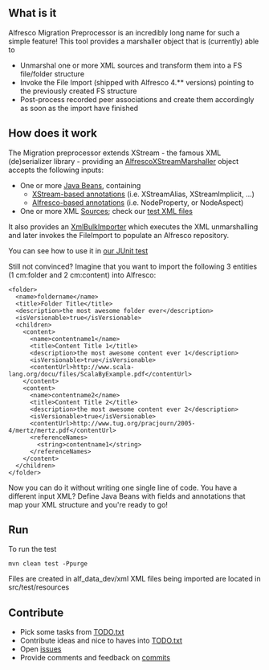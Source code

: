 What is it
---
Alfresco Migration Preprocessor is an incredibly long name for such a simple feature! This tool provides a marshaller object
that is (currently) able to
* Unmarshal one or more XML sources and transform them into a FS file/folder structure
* Invoke the File Import (shipped with Alfresco 4.** versions) pointing to the previously created FS structure
* Post-process recorded peer associations and create them accordingly as soon as the import have finished

How does it work
---
The Migration preprocessor extends XStream - the famous XML (de)serializer library - providing an [AlfrescoXStreamMarshaller](https://github.com/maoo/alfresco-migration-preprocessor/blob/master/src/main/java/org/alfresco/repo/bulkimport/xml/AlfrescoXStreamMarshaller.java) object accepts the following inputs:
* One or more [Java Beans](https://github.com/maoo/alfresco-migration-preprocessor/tree/master/src/main/java/org/alfresco/repo/bulkimport/beans), containing
  * [XStream-based annotations](http://xstream.codehaus.org/annotations-tutorial.html) (i.e. XStreamAlias, XStreamImplicit, ...)
  * [Alfresco-based annotations](https://github.com/maoo/alfresco-migration-preprocessor/tree/master/src/main/java/org/alfresco/repo/bulkimport/annotations) (i.e. NodeProperty, or NodeAspect)
* One or more XML [Sources](http://docs.oracle.com/javase/7/docs/api/javax/xml/transform/Source.html); check our [test XML files](https://github.com/maoo/alfresco-migration-preprocessor/tree/master/src/test/resources)

It also provides an [XmlBulkImporter](https://github.com/maoo/alfresco-migration-preprocessor/blob/master/src/main/java/org/alfresco/repo/bulkimport/xml/XmlBulkImporter.java) which executes the XML unmarshalling and later invokes the FileImport to populate an Alfresco repository.

You can see how to use it in [our JUnit test](https://github.com/maoo/alfresco-migration-preprocessor/blob/master/src/test/java/org/alfresco/repo/bulkimport/ImportableFileTest.java)

Still not convinced? Imagine that you want to import the following 3 entities (1 cm:folder and 2 cm:content) into Alfresco:

```
<folder>
  <name>foldername</name>
  <title>Folder Title</title>
  <description>the most awesome folder ever</description>
  <isVersionable>true</isVersionable>
  <children>
    <content>
      <name>contentname1</name>
      <title>Content Title 1</title>
      <description>the most awesome content ever 1</description>
      <isVersionable>true</isVersionable>
      <contentUrl>http://www.scala-lang.org/docu/files/ScalaByExample.pdf</contentUrl>
    </content>
    <content>
      <name>contentname2</name>
      <title>Content Title 2</title>
      <description>the most awesome content ever 2</description>
      <isVersionable>true</isVersionable>
      <contentUrl>http://www.tug.org/pracjourn/2005-4/mertz/mertz.pdf</contentUrl>
      <referenceNames>
        <string>contentname1</string>
      </referenceNames>
    </content>
  </children>
</folder>
```

Now you can do it without writing one single line of code.
You have a different input XML? Define Java Beans with fields and annotations that map your XML structure and you're ready to go!

Run
---
To run the test
```
mvn clean test -Ppurge
```
Files are created in alf_data_dev/xml
XML files being imported are located in src/test/resources

Contribute
---
* Pick some tasks from [TODO.txt](https://github.com/maoo/alfresco-migration-preprocessor/blob/master/TODO.txt)
* Contribute ideas and nice to haves into [TODO.txt](https://github.com/maoo/alfresco-migration-preprocessor/blob/master/TODO.txt)
* Open [issues](https://github.com/maoo/alfresco-migration-preprocessor/issues)
* Provide comments and feedback on [commits](https://github.com/maoo/alfresco-migration-preprocessor/commits/master)